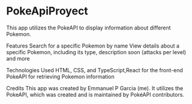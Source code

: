 # PokeApiProyect
This app utilizes the PokeAPI to display information about different Pokemon.

Features
Search for a specific Pokemon by name
View details about a specific Pokemon, including its type, description
soon (attacks per level) and more

Technologies Used
HTML, CSS, and TypeScript,React for the front-end
PokeAPI for retrieving Pokemon information



Credits
This app was created by Emmanuel P Garcia (me). It utilizes the PokeAPI, which was created and is maintained by PokéAPI contributors.
